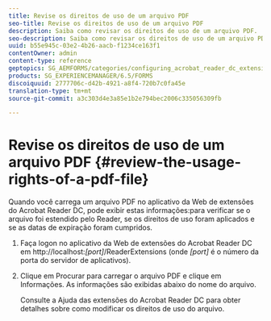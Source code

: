 ```yaml
---
title: Revise os direitos de uso de um arquivo PDF
seo-title: Revise os direitos de uso de um arquivo PDF
description: Saiba como revisar os direitos de uso de um arquivo PDF.
seo-description: Saiba como revisar os direitos de uso de um arquivo PDF.
uuid: b55e945c-03e2-4b26-aacb-f1234ce163f1
contentOwner: admin
content-type: reference
geptopics: SG_AEMFORMS/categories/configuring_acrobat_reader_dc_extensions
products: SG_EXPERIENCEMANAGER/6.5/FORMS
discoiquuid: 2777706c-d42b-4921-a8f4-720b7c0fa45e
translation-type: tm+mt
source-git-commit: a3c303d4e3a85e1b2e794bec2006c335056309fb

---
```



# Revise os direitos de uso de um arquivo PDF {#review-the-usage-rights-of-a-pdf-file}

Quando você carrega um arquivo PDF no aplicativo da Web de extensões do Acrobat Reader DC, pode exibir estas informações:para verificar se o arquivo foi estendido pelo Reader, se os direitos de uso foram aplicados e se as datas de expiração foram cumpridos.

1. Faça logon no aplicativo da Web de extensões do Acrobat Reader DC em http://localhost:*[port]*/ReaderExtensions (onde *[port]* é o número da porta do servidor de aplicativos).
1. Clique em Procurar para carregar o arquivo PDF e clique em Informações. As informações são exibidas abaixo do nome do arquivo.

   Consulte a Ajuda das extensões do Acrobat Reader DC para obter detalhes sobre como modificar os direitos de uso do arquivo.

